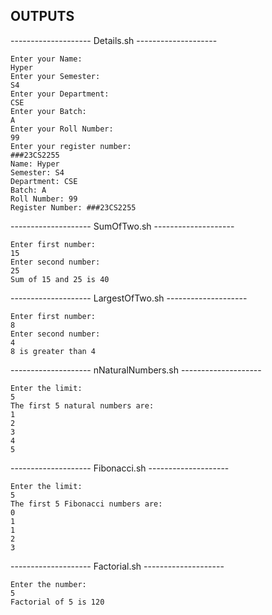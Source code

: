 ## OUTPUTS

-------------------- Details.sh --------------------
```
Enter your Name:
Hyper
Enter your Semester:
S4
Enter your Department:
CSE
Enter your Batch:
A
Enter your Roll Number:
99
Enter your register number:
###23CS2255
Name: Hyper
Semester: S4
Department: CSE
Batch: A
Roll Number: 99
Register Number: ###23CS2255
```
-------------------- SumOfTwo.sh --------------------
```
Enter first number:
15
Enter second number:
25
Sum of 15 and 25 is 40
```
-------------------- LargestOfTwo.sh --------------------
```
Enter first number:
8
Enter second number:
4
8 is greater than 4
```

-------------------- nNaturalNumbers.sh --------------------
```
Enter the limit:
5
The first 5 natural numbers are:
1
2
3
4
5
```
-------------------- Fibonacci.sh --------------------
```
Enter the limit:
5
The first 5 Fibonacci numbers are:
0
1
1
2
3
```
-------------------- Factorial.sh --------------------
```
Enter the number:
5
Factorial of 5 is 120
```
